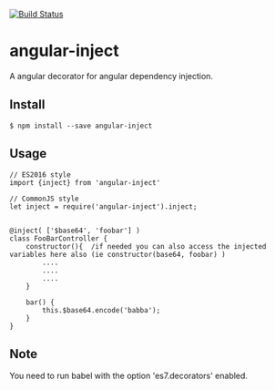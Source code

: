 [![Build Status](https://travis-ci.org/cmartin81/angular-inject.svg?branch=master)](https://travis-ci.org/cmartin81/angular-inject)

# angular-inject
A angular decorator for angular dependency injection.

## Install
    $ npm install --save angular-inject 
 
## Usage
    // ES2016 style
    import {inject} from 'angular-inject'

    // CommonJS style
    let inject = require('angular-inject').inject;


    @inject( ['$base64', 'foobar'] )
    class FooBarController {
        constructor(){  /if needed you can also access the injected variables here also (ie constructor(base64, foobar) )  
            ....
            ....
            ....
        }
        
        bar() {
            this.$base64.encode('babba');
        }
    }
    

## Note
You need to run babel with the option 'es7.decorators' enabled.